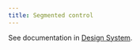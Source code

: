 ```yaml
---
title: Segmented control
---
```


See documentation in [Design System](/va-mobile-app/design/Components/Navigation/Secondary/SegmentedControl).
